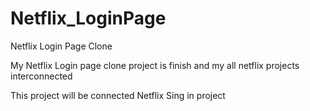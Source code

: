 # Netflix_LoginPage
Netflix Login Page Clone

My Netflix Login page clone project is finish and my all netflix projects interconnected 

This project will be connected Netflix Sing in project 
